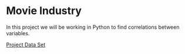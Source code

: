 # Movie Industry

In this project we will be working in Python to find correlations between variables.


[Project Data Set](https://www.kaggle.com/danielgrijalvas/movies)
